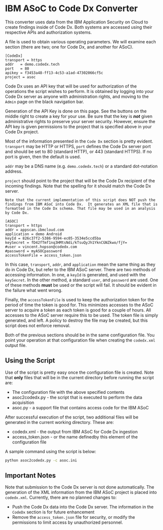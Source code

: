 # IBM ASoC to Code Dx Converter

This converter uses data from the IBM Application Security on Cloud to create findings
inside of Code Dx.  Both systems are accessed using their respective APIs and authorization
systems.

A file is used to obtain various operating parameters.
We will examine each section (there are two; one for Code Dx, and another for ASoC).

```
[CodeDx]
transport = https
addr   = demo.codedx.tech
port   = 80
apikey = f3453a48-ff13-4c53-a1ad-47302066cf5c
project = asoc
```
Code Dx uses an API key that will be used for authorization of the operations the script
wishes to perform.  It is obtained by logging into your Code Dx server as anyone with
administration rights, and moving to the `Admin` page on the black navigation bar.

Generation of the API Key is done on this page.  See the buttons on the middle right to
create a key for your use.  Be sure that the key is **_not_** given administrative rights
to preserve your server security.  However, ensure the API key is given permissions to the
project that is specified above in your Code Dx project.

Most of the information presented in the `Code Dx` section is pretty evident.
`transport` may be HTTP or HTTPS, `port` defines the Code Dx server port and should be set
to 80 (standard HTTP), or 443 (standard HTTPS).  If no port is given, then the default
is used.

``addr`` may be a DNS name (e.g. `demo.codedx.tech`) or a standard dot-notation address.  

``project`` should point to the project that will be the Code Dx recipient of the incoming
findings.  Note that the spelling for it should match the Code Dx server.

``Note that the current implementation of this script does NOT push the findings from
IBM ASoC into Code Dx.  It generates an XML file that is formatted in the Code Dx schema.
That file may be used in an analysis by Code Dx.``

```
[ASOC]
transport = https
addr = appscan.ibmcloud.com
application = demo Android
keyId = 826c37f2-5386-9594-ec05-3534e5ccd5ba
keySecret = fD42fTmf1nq3HMtsNdi/kTsuQyJh1YknCGNZkwo/fjY=
#user = vincent.hopson@codedx.com
#password = myASOCpassword
accessTokenFile = access_token.json
```

In this case, `transport`, `addr`, and `application` mean the same thing as they do in
Code Dx, but refer to the IBM ASoC server.  There are two methods of accessing information.
In one, a `keyId` is generated, and used with the `keySecret`.  In the other method,
a standard `user`, and `password` are used.  One of these methods **must** be used or
the script will fail.  It should be evident in the failure what went wrong.

Finally, the `accessTokenFile` is used to keep the authorization token for the period of
time the token is good for.  This minimizes accesses to the ASoC server to acquire a token
as each token is good for a couple of hours.  All accesses to the ASoC server require this
to be used.  The token file is simply generated, and left.  A policy to destroy the file
may be created, but this script does not enforce removal.

Both of the previous sections should be in the same configuration file.  You point your
operation at that configuration file when creating the `codedx.xml` output file.

## Using the Script

Use of the script is pretty easy once the configuration file is created.  Note that **only** 
files that will be in the current directory before running the script are:

* The configuration file with the above specified contents
* asoc2codedx.py - the script that is executed to perform the data acquisition
* asoc.py - a support file that contains access code for the IBM ASoC

After successful execution of the script, two additional files will be generated in the
current working directory.  These are:

* codedx.xml - the output from IBM ASoC for Code Dx ingestion
* access_token.json - or the name definedby this element of the configuration file

A sample command using the script is below:

```bash
python asoc2codedx.py -c asoc.ini
```

## Important Notes

Note that submission to the Code Dx server is not done automatically.  The generation of
the XML information from the IBM ASoC project is placed into ``codedx.xml``.  Currently,
there are no planned changes to:

* Push the Code Dx data into the Code Dx server.  The information in the `CodeDx` section
is for future enhancement
* Remove the `access_token.json` file for security, or modify the permissions to limit
access by unauthorized personnel.
